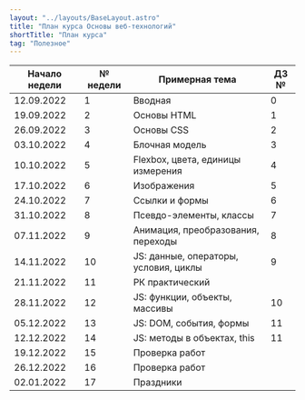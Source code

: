 ```yaml
---
layout: "../layouts/BaseLayout.astro"
title: "План курса Основы веб-технологий"
shortTitle: "План курса"
tag: "Полезное"
---
```


| Начало недели | № недели | Примерная тема                        | ДЗ № |
| ------------- | -------- | ------------------------------------- | ---- |
| 12.09.2022    | 1        | Вводная                               | 0    |
| 19.09.2022    | 2        | Основы HTML                           | 1    |
| 26.09.2022    | 3        | Основы CSS                            | 2    |
| 03.10.2022    | 4        | Блочная модель                        | 3    |
| 10.10.2022    | 5        | Flexbox, цвета, единицы измерения     | 4    |
| 17.10.2022    | 6        | Изображения                           | 5    |
| 24.10.2022    | 7        | Ссылки и формы                        | 6    |
| 31.10.2022    | 8        | Псевдо-элементы, классы               | 7    |
| 07.11.2022    | 9        | Анимация, преобразования, переходы    | 8    |
| 14.11.2022    | 10       | JS: данные, операторы, условия, циклы | 9    |
| 21.11.2022    | 11       | РК практический                       |      |
| 28.11.2022    | 12       | JS: функции, объекты, массивы         | 10   |
| 05.12.2022    | 13       | JS: DOM, события, формы               | 11   |
| 12.12.2022    | 14       | JS: методы в объектах, this           | 11   |
| 19.12.2022    | 15       | Проверка работ                        |      |
| 26.12.2022    | 16       | Проверка работ                        |      |
| 02.01.2022    | 17       | Праздники                             |      |
